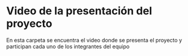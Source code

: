 # Video de la presentación del proyecto

En esta carpeta se encuentra el video donde se presenta el proyecto y participan cada uno de los integrantes del equipo
